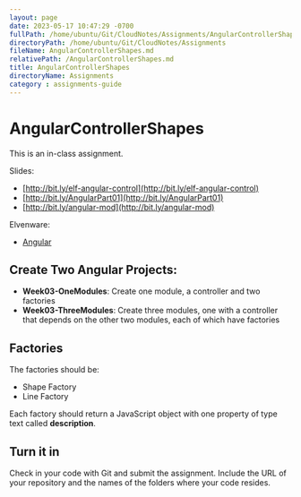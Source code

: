 ```yaml
---
layout: page
date: 2023-05-17 10:47:29 -0700
fullPath: /home/ubuntu/Git/CloudNotes/Assignments/AngularControllerShapes.md
directoryPath: /home/ubuntu/Git/CloudNotes/Assignments
fileName: AngularControllerShapes.md
relativePath: /AngularControllerShapes.md
title: AngularControllerShapes
directoryName: Assignments
category : assignments-guide
---
```


# AngularControllerShapes

This is an in-class assignment.

Slides:

- [http://bit.ly/elf-angular-control](http://bit.ly/elf-angular-control)
- [http://bit.ly/AngularPart01](http://bit.ly/AngularPart01)
- [http://bit.ly/angular-mod](http://bit.ly/angular-mod)

Elvenware:
- [Angular][angelf]

[angelf]:http://www.elvenware.com/charlie/development/web/JavaScript/Angular.html

## Create Two Angular Projects:

- **Week03-OneModules**: Create one module, a controller and two factories
- **Week03-ThreeModules**: Create three modules, one with a controller that depends on the other two modules, each of which have factories

## Factories

The factories should be:

- Shape Factory
- Line Factory

Each factory should return a JavaScript object with one property of type text called **description**.

## Turn it in

Check in your code with Git and submit the assignment. Include the URL of your repository and the names of the folders where your code resides.  

